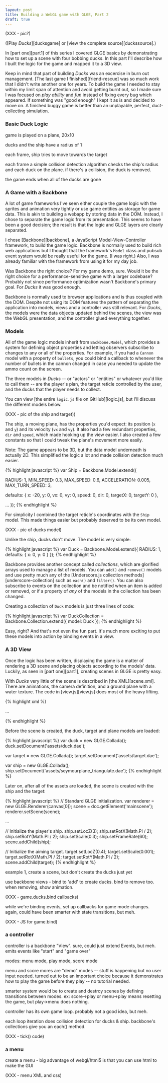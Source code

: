 ```yaml
---
layout: post
title: Building a WebGL game with GLGE, Part 2
draft: true
---
```


(XXX - pic?)

([Play *Ducks*][ducksgame] or [view the complete source][duckssource].)

In [part one][part1] of this series I covered GLGE basics by demonstrating how to set up a scene with four bobbing ducks. In this part I'll describe how I built the logic for the game and mapped it to a 3D view.

Keep in mind that part of building *Ducks* was an excercise in burn out management. [The last game I finished][friend-rescue] was so much work that I didn't write another one for years. To build the game I needed to stay within my limit span of attention and avoid getting burnt out, so I made sure I was focused on _play ability_ and _fun_ instead of fixing every bug which appeared. If something was "good enough" I kept it as is and decided to move on. A finished buggy game is better than an unplayable, perfect, duct-collecting simulation.

### Basic Duck Logic

game is played on a plane, 20x10

ducks and the ship have a radius of 1

each frame, ship tries to move towards the target

each frame a simple collision detection algorithm checks the ship's radius and each duck on the plane. if there's a collision, the duck is removed.

the game ends when all of the ducks are gone

### A Game with a Backbone

A lot of game frameworks I've seen either couple the game logic with the sprites and animation very tightly or use game entities as storage for game data. This is akin to building a webapp by storing data in the DOM. Instead, I chose to separate the game logic from its presentation. This seems to have been a good decision; the result is that the logic and GLGE layers are clearly separated.

I chose [Backbone][backbone], a JavaScript Model-View-Controller framework, to build the game logic. Backbone is normally used to build rich web applications but I thought that the framework's `Model` class and pubsub event system would be really useful for the game. (I was right.) Also, I was already familiar with the framework from using it for my day job.

Was Backbone the right choice? For my game demo, sure. Would it be the right choice for a performance-sensitive game with a larger codebase? Probably not since performance optimization wasn't Backbone's primary goal. For *Ducks* it was good enough.

Backbone is normally used to browser applications and is thus coupled with the DOM. Despite not using its DOM features the pattern of separating the application into models, views and a controller was still relevant. For *Ducks*, the models were the data objects updated behind the scenes, the view was the WebGL presentation, and the controller glued everything together.

### Models

All of the game logic models inherit from `Backbone.Model`, which provides a system for defining object properties and letting observers subscribe to changes to any or all of the properties. For example, if you had a `Cannon` model with a property of `bullets`, you could bind a callback to whenever the number of bullets in the cannon changed in case you needed to update the ammo count on the screen.

The three models in *Ducks* -- or "actors" or "entities" or whatever you'd like to call them -- are the player's plan, the target reticle controlled by the user, and the ducks that the player needs to collect.

You can view [the entire `logic.js` file on GitHub][logic.js], but I'll discuss the different models below.

(XXX - pic of the ship and target))

The ship, a moving plane, has the properties you'd expect: its position (`x` and `y`) and its velocity (`vx` and `vy`). It also had a few redundant properties, `dir` and `speed`, which made hooking up the view easier. I also created a few constants so that I could tweak the plane's movement more easily.

Note: The game appears to be 3D, but the data model underneath is actually 2D. This simplified the logic a lot and made collision detection much easier.

{% highlight javascript %}
var Ship = Backbone.Model.extend({

  RADIUS: 1,
  MIN_SPEED: 0.3,
  MAX_SPEED: 0.6,
  ACCELERATION: 0.005,
  MAX_TURN_SPEED: 3,

  defaults: {
    x: -20,
    y: 0,
    vx: 0,
    vy: 0,
    speed: 0,
    dir: 0,
    targetX: 0,
    targetY: 0
  },

  ...
});
{% endhighlight %}

For simplicity I combined the target reticle's coordinates with the `Ship` model. This made things easier but probably deserved to be its own model.

(XXX - pic of ducks model)

Unlike the ship, ducks don't move. The model is very simple:

{% highlight javascript %}
var Duck = Backbone.Model.extend({
  RADIUS: 1,
  defaults: {
    x: 0,
    y: 0
  }
});
{% endhighlight %}

Backbone provides another concept called *collections*, which are glorified arrays used to manage a list of models. You can `add()` and `remove()` models and use pretty much any of the [Underscore.js collection methods][underscore-collection] such as `each()` and `filter()`. You can also subscribe to events on the collection and be notified when an item is added or removed, or if a property of *any* of the models in the collection has been changed.

Creating a collection of `Duck` models is just three lines of code:

{% highlight javascript %}
var DuckCollection = Backbone.Collection.extend({
  model: Duck
});
{% endhighlight %}

Easy, right? And that's not even the fun part. It's much more exciting to put these models into action by binding events in a view.

### A 3D View

Once the logic has been written, displaying the game is a matter of rendering a 3D scene and placing objects according to the models' data. Luckily, as seen in [part one][part1], creating scenes in GLGE is pretty easy.

With *Ducks* very little of the scene is described in [the XML][scene.xml]. There are animations, the camera definition, and a ground plane with a water texture. The code in [view.js][view.js] does most of the heavy lifting.

{% highlight xml %}
<?xml version="1.0"?>
<glge>
  ...

  <scene id="mainscene" camera="#maincamera"
         ambient_color="#fff" background_color="#22738a">
    <light id="mainlight" loc_y="5" type="L_POINT" />
    <object id="ground" mesh="#groundmesh" material="#water"
            scaleX="60" scaleY="30" loc_z=".2" />
  </scene>

</glge>
{% endhighlight %}

Before the scene is created, the duck, target and plane models are loaded:

{% highlight javascript %}
var duck = new GLGE.Collada();
duck.setDocument('assets/duck.dae');

var target = new GLGE.Collada();
target.setDocument('assets/target.dae');

var ship = new GLGE.Collada();
ship.setDocument('assets/seymourplane_triangulate.dae');
{% endhighlight %}

Later on, after all of the assets are loaded, the scene is created with the ship and the target:

{% highlight javascript %}
// Standard GLGE initialization.
var renderer = new GLGE.Renderer(canvas[0]);
scene = doc.getElement('mainscene');
renderer.setScene(scene);

...

// Initialize the player's ship.
ship.setLocZ(3);
ship.setRotX(Math.PI / 2);
ship.setRotY(Math.PI / 2);
ship.setScale(0.3);
ship.setFrameRate(60);
scene.addChild(ship);

// Initialize the aiming target.
target.setLocZ(0.4);
target.setScale(0.001);
target.setRotX(Math.PI / 2);
target.setRotY(Math.PI / 2);
scene.addChild(target);
{% endhighlight %}




example 1, create a scene, but don't create the ducks just yet

use backbone views - bind to 'add' to create ducks. bind to remove too. when removing, show animation.

(XXX - game.ducks.bind callbacks)

while we're binding events, set up callbacks for game mode changes. again, could have been smarter with state transitions, but meh.

(XXX - JS for game.bind)



### a controller

controller is a backbone "View". sure, could just extend Events, but meh. emits events like "start" and "game over"

modes: menu mode, play mode, score mode

menu and score mores are "demo" modes -- stuff is happening but no user input needed. turned out to be an important choice because it demonstrates how to play the game before they play -- no tutorial needed.

smarter system would be to create and destroy scenes by defining transitions between modes. ex: score->play or menu->play means resetting the game, but play->menu does nothing.

controller has its own game loop. probably not a good idea, but meh.

each loop iteration does collision detection for ducks & ship. backbone's collections give you an each() method.

(XXX - tick() code)

### a menu

create a menu - big advantage of webgl/html5 is that you can use html to make the GUI

(XXX - menu XML and css)

  [underscore-collections]: http://underscorejs.org/#collections
